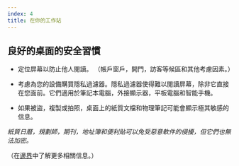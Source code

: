 ```yaml
---
index: 4
title: 在你的工作站
---
```

## 良好的桌面的安全習慣

- 定位屏幕以防止他人閱讀。 （帳戶窗戶，開門，訪客等候區和其他考慮因素。）

- 考慮為您的設備購買隱私過濾器。隱私過濾器使得難以閱讀屏幕，除非它直接在您面前。它們適用於筆記本電腦，外接顯示器，平板電腦和智能手機。

- 如果被盜，複製或拍照，桌面上的紙質文檔和物理筆記可能會顯示極其敏感的信息。

*紙質日曆，規劃師，期刊，地址簿和便利貼可以免受惡意軟件的侵擾，但它們也無法加密。*

（在[邊界](umbrella://travel/borders)中了解更多相關信息。）